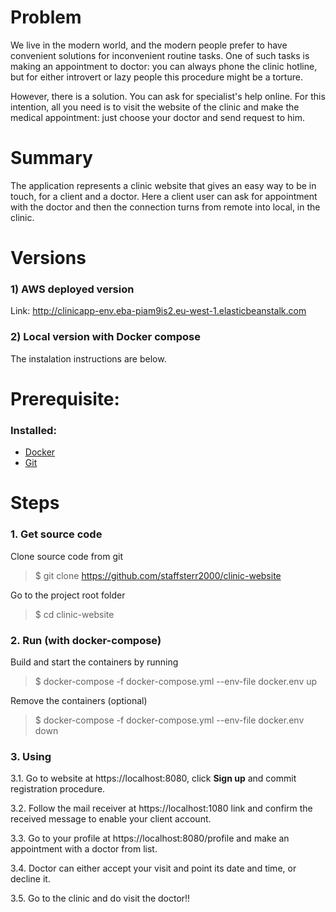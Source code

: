 # Problem

We live in the modern world, and the modern people prefer to have convenient solutions for
inconvenient routine tasks. One of such tasks is making an appointment to doctor: you can always
phone the clinic hotline, but for either introvert or lazy people this procedure might be 
a torture.

However, there is a solution. You can ask for specialist's help online. For this intention,
all you need is to visit the website of the clinic and make the medical appointment: just
choose your doctor and send request to him.

# Summary

The application represents a clinic website that gives an easy way to be in touch, for a client and a doctor. Here a client user can ask for appointment with the doctor and then the connection turns from remote into local, in the clinic.

# Versions
### 1) AWS deployed version
Link: http://clinicapp-env.eba-piam9is2.eu-west-1.elasticbeanstalk.com
### 2) Local version with Docker compose
The instalation instructions are below.

# Prerequisite:

### Installed:
- [Docker](https://docs.docker.com/)
- [Git](https://git-scm.com/doc)

# Steps

### 1. Get source code

Clone source code from git
> $ git clone https://github.com/staffsterr2000/clinic-website

Go to the project root folder
> $ cd clinic-website

### 2. Run (with docker-compose)

Build and start the containers by running

> $ docker-compose -f docker-compose.yml --env-file docker.env up

Remove the containers (optional)

> $ docker-compose -f docker-compose.yml --env-file docker.env down

### 3. Using

3.1. Go to website at https://localhost:8080, click **Sign up** and commit registration procedure.

3.2. Follow the mail receiver at https://localhost:1080 link and confirm the received message to enable your client account.

3.3. Go to your profile at https://localhost:8080/profile and make an appointment with a doctor from list.

3.4. Doctor can either accept your visit and point its date and time, or decline it.

3.5. Go to the clinic and do visit the doctor!!

